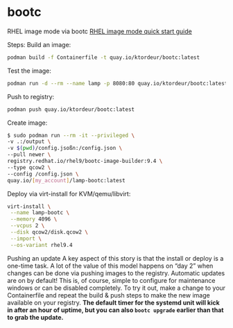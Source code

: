 # bootc

RHEL image mode via bootc
[RHEL image mode quick start guide](https://www.redhat.com/en/blog/image-mode-red-hat-enterprise-linux-quick-start-guide)

Steps:
Build an image:

```bash
podman build -f Containerfile -t quay.io/ktordeur/bootc:latest
```

Test the image:

```bash
podman run -d --rm --name lamp -p 8080:80 quay.io/ktordeur/bootc:latest /sbin/init
```

Push to registry:

```bash
podman push quay.io/ktordeur/bootc:latest
```

Create image:

```bash
$ sudo podman run --rm -it --privileged \
-v .:/output \
-v $(pwd)/config.jsoßn:/config.json \
--pull newer \
registry.redhat.io/rhel9/bootc-image-builder:9.4 \
--type qcow2 \
--config /config.json \
quay.io/[my_account]/lamp-bootc:latest
```

Deploy via virt-install for KVM/qemu/libvirt:

```bash
virt-install \
 --name lamp-bootc \
 --memory 4096 \
 --vcpus 2 \
 --disk qcow2/disk.qcow2 \
 --import \
 --os-variant rhel9.4
```

Pushing an update
A key aspect of this story is that the install or deploy is a one-time task. A lot of the value of this model happens on “day 2” when changes can be done via pushing images to the registry. Automatic updates are on by default! This is, of course, simple to configure for maintenance windows or can be disabled completely. To try it out, make a change to your Containerfile and repeat the build & push steps to make the new image available on your registry.  **The default timer for the systemd unit will kick in after an hour of uptime, but you can also `bootc upgrade` earlier than that to grab the update.**